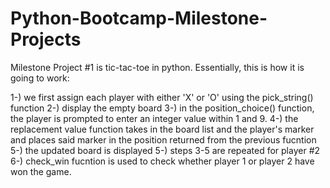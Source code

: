 # Python-Bootcamp-Milestone-Projects

Milestone Project #1 is tic-tac-toe in python. Essentially, this is how it is going to work:

1-) we first assign each player with either 'X' or 'O' using the pick_string() function
2-) display the empty board
3-) in the position_choice() function, the player is prompted to enter an integer value within 1 and 9.
4-) the replacement value function takes in the board list and the player's marker and places said marker in the position returned from the previous fucntion
5-) the updated board is displayed
5-) steps 3-5 are repeated for player #2
6-) check_win fucntion is used to check whether player 1 or player 2 have won the game.


